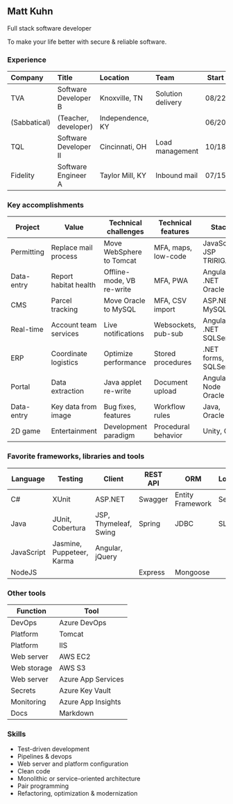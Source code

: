 ## Matt Kuhn

Full stack software developer

To make your life better with secure & reliable software.

### Experience

| Company      | Title                       | Location         | Team              | Start | End   |
| :----------- | :-------------------------- | :--------------- | :---------------- | :---: | :---: |
| TVA          | Software Developer B        | Knoxville, TN    | Solution delivery | 08/22 |       |
| (Sabbatical) | (Teacher, developer)        | Independence, KY |                   | 06/20 | 08/22 |
| TQL          | Software Developer II       | Cincinnati, OH   | Load management   | 10/18 | 06/20 |
| Fidelity     | Software Engineer A         | Taylor Mill, KY  | Inbound mail      | 07/15 | 10/18 |

### Key accomplishments

| Project    | Value                  | Technical challenges      | Technical features  | Stack                  | Host    |
| ---------- | ---------------------- | ------------------------- | ------------------- | ---------------------- | ------- |
| Permitting | Replace mail process   | Move WebSphere to Tomcat  | MFA, maps, low-code | JavaScript JSP TRIRIGA | Azure   |
| Data-entry | Report habitat health  | Offline-mode, VB re-write | MFA, PWA            | Angular .NET Oracle    | AWS     |
| CMS        | Parcel tracking        | Move Oracle to MySQL      | MFA, CSV import     | ASP.NET MySQL          | AWS     |
| Real-time  | Account team services  | Live notifications        | Websockets, pub-sub | Angular .NET SQLServer | On-prem |
| ERP        | Coordinate logistics   | Optimize performance      | Stored procedures   | .NET forms, SQLServer  | On-prem |
| Portal     | Data extraction        | Java applet re-write      | Document upload     | Angular Node Oracle    | AWS     |
| Data-entry | Key data from image    | Bug fixes, features       | Workflow rules      | Java, Oracle           | On-prem |
| 2D game    | Entertainment          | Development paradigm      | Procedural behavior | Unity, C#              |         |

### Favorite frameworks, libraries and tools

| Language   | Testing                   | Client                | REST API | ORM              | Logging | Build           |
| ---------- | ------------------------- | --------------------- | -------- | ---------------- | ------- | -------------   |
| C#         | XUnit                     | ASP.NET               | Swagger  | Entity Framework | Serilog | Nuget           |
| Java       | JUnit, Cobertura          | JSP, Thymeleaf, Swing | Spring   | JDBC             | SLF4J   | Gradle, Maven   |
| JavaScript | Jasmine, Puppeteer, Karma | Angular, jQuery       |          |                  |         | TypeScript, npm |
| NodeJS     |                           |                       | Express  | Mongoose         |         | npm             |

### Other tools

| Function    | Tool               |
| ----------- | ------------------ | 
| DevOps      | Azure DevOps       |
| Platform    | Tomcat             |
| Platform    | IIS                |
| Web server  | AWS EC2            |
| Web storage | AWS S3             |
| Web server  | Azure App Services |
| Secrets     | Azure Key Vault    |
| Monitoring  | Azure App Insights |
| Docs        | Markdown           |

### Skills

- Test-driven development
- Pipelines & devops
- Web server and platform configuration
- Clean code
- Monolithic or service-oriented architecture
- Pair programming
- Refactoring, optimization & modernization
